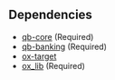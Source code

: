 ## Dependencies

- [qb-core](https://github.com/QBCore-Remastered/qb-core) (Required)
- [qb-banking](https://github.com/QBCore-Remastered/qb-banking) (Required)
- [ox-target](https://github.com/overextended/ox_target)
- [ox_lib](https://github.com/overextended/ox_lib) (Required)